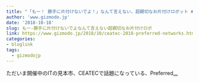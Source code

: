 ```yaml
---
title: "「もー！ 勝手に片付けないでよ！」なんて言えない、超親切なお片付けロボット #CEATEC2018"
author: 'www.gizmodo.jp'
date: '2018-10-18'
slug: もー-勝手に片付けないでよなんて言えない超親切なお片付けロボ
link: https://www.gizmodo.jp/2018/10/ceatec-2018-preferred-networks.html
categories:
- bloglink
tags:
  - gizmodojp
---
```


ただいま開催中のITの見本市、CEATECで話題になっている、Preferred[... <i class="fas fa-external-link-alt"></i>](https://www.gizmodo.jp/2018/10/ceatec-2018-preferred-networks.html)

